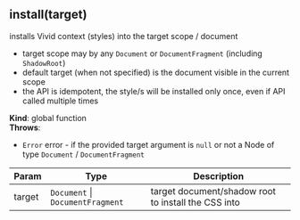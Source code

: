 ## install(target)
installs Vivid context (styles) into the target scope / document
- target scope may by any `Document` or `DocumentFragment` (including `ShadowRoot`)
- default target (when not specified) is the document visible in the current scope
- the API is idempotent, the style/s will be installed only once, even if API called multiple times

**Kind**: global function  
**Throws**:

- <code>Error</code> error - if the provided target argument is `null` or not a Node of type `Document` / `DocumentFragment`


| Param | Type | Description |
| --- | --- | --- |
| target | <code>Document</code> \| <code>DocumentFragment</code> | target document/shadow root to install the CSS into |
